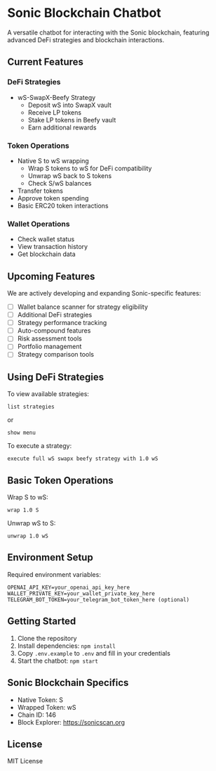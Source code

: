# Sonic Blockchain Chatbot

A versatile chatbot for interacting with the Sonic blockchain, featuring advanced DeFi strategies and blockchain interactions.

## Current Features

### DeFi Strategies
- wS-SwapX-Beefy Strategy
  * Deposit wS into SwapX vault
  * Receive LP tokens
  * Stake LP tokens in Beefy vault
  * Earn additional rewards

### Token Operations
- Native S to wS wrapping
  * Wrap S tokens to wS for DeFi compatibility
  * Unwrap wS back to S tokens
  * Check S/wS balances
- Transfer tokens
- Approve token spending
- Basic ERC20 token interactions

### Wallet Operations
- Check wallet status
- View transaction history
- Get blockchain data

## Upcoming Features

We are actively developing and expanding Sonic-specific features:

- [ ] Wallet balance scanner for strategy eligibility
- [ ] Additional DeFi strategies
- [ ] Strategy performance tracking
- [ ] Auto-compound features
- [ ] Risk assessment tools
- [ ] Portfolio management
- [ ] Strategy comparison tools

## Using DeFi Strategies

To view available strategies:
```
list strategies
```
or
```
show menu
```

To execute a strategy:
```
execute full wS swapx beefy strategy with 1.0 wS
```

## Basic Token Operations

Wrap S to wS:
```
wrap 1.0 S
```

Unwrap wS to S:
```
unwrap 1.0 wS
```

## Environment Setup

Required environment variables:
```
OPENAI_API_KEY=your_openai_api_key_here
WALLET_PRIVATE_KEY=your_wallet_private_key_here
TELEGRAM_BOT_TOKEN=your_telegram_bot_token_here (optional)
```

## Getting Started

1. Clone the repository
2. Install dependencies: `npm install`
3. Copy `.env.example` to `.env` and fill in your credentials
4. Start the chatbot: `npm start`

## Sonic Blockchain Specifics

- Native Token: S
- Wrapped Token: wS
- Chain ID: 146
- Block Explorer: https://sonicscan.org

## License

MIT License
